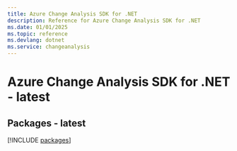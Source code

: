 ```yaml
---
title: Azure Change Analysis SDK for .NET
description: Reference for Azure Change Analysis SDK for .NET
ms.date: 01/01/2025
ms.topic: reference
ms.devlang: dotnet
ms.service: changeanalysis
---
```

# Azure Change Analysis SDK for .NET - latest
## Packages - latest
[!INCLUDE [packages](change-analysis-index.md)]